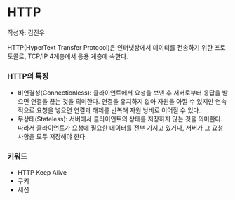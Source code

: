 # HTTP

작성자: 김진우

HTTP(HyperText Transfer Protocol)은 인터넷상에서 데이터를 전송하기 위한 프로토콜로, TCP/IP 4계층에서 응용 계층에 속한다.

### HTTP의 특징

- 비연결성(Connectionless): 클라이언트에서 요청을 보낸 후 서버로부터 응답을 받으면 연결을 끊는 것을 의미한다. 연결을 유지하지 않아 자원을 아낄 수 있지만 연속적으로 요청을 넣으면 연결과 해제를 반복해 자원 낭비로 이어질 수 있다.
- 무상태(Stateless): 서버에서 클라이언트의 상태를 저장하지 않는 것을 의미한다. 따라서 클라이언트가 요청에 필요한 데이터를 전부 가지고 있거나, 서버가 그 요청 사항을 모두 저장해야 한다.

### 키워드

- HTTP Keep Alive
- 쿠키
- 세션
